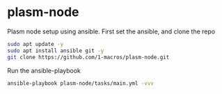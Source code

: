 # plasm-node

Plasm node setup using ansible.
First set the ansible, and clone the repo

```sh
sudo apt update -y
sudo apt install ansible git -y
git clone https://github.com/1-macros/plasm-node.git
```

Run the ansible-playbook

```sh
ansible-playbook plasm-node/tasks/main.yml -vvv
```
